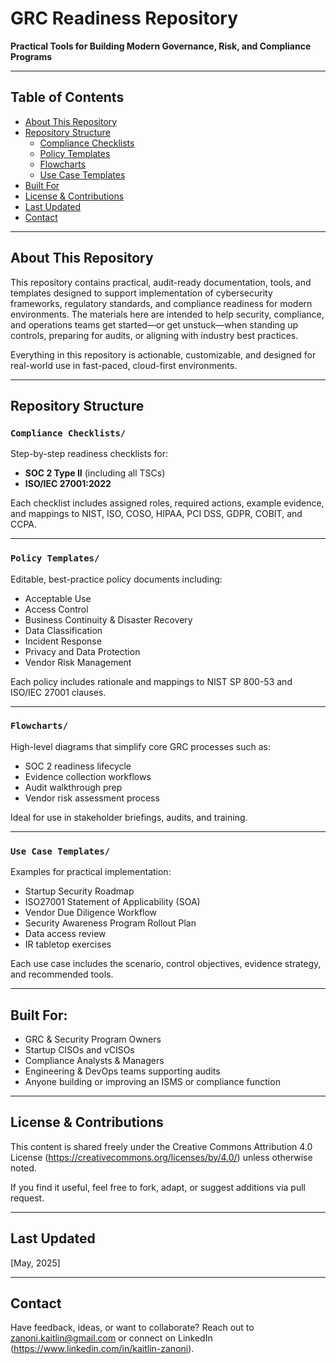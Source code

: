 # GRC Readiness Repository  
**Practical Tools for Building Modern Governance, Risk, and Compliance Programs**

---

## Table of Contents

- [About This Repository](#about-this-repository)
- [Repository Structure](#repository-structure)
  - [Compliance Checklists](#compliance-checklists)
  - [Policy Templates](#policy-templates)
  - [Flowcharts](#flowcharts)
  - [Use Case Templates](#use-case-templates)
- [Built For](#built-for)
- [License & Contributions](#license--contributions)
- [Last Updated](#last-updated)
- [Contact](#contact)

---

## About This Repository

This repository contains practical, audit-ready documentation, tools, and templates designed to support implementation of cybersecurity frameworks, regulatory standards, and compliance readiness for modern environments. The materials here are intended to help security, compliance, and operations teams get started—or get unstuck—when standing up controls, preparing for audits, or aligning with industry best practices.

Everything in this repository is actionable, customizable, and designed for real-world use in fast-paced, cloud-first environments.

---

## Repository Structure

### `Compliance Checklists/`  

Step-by-step readiness checklists for:
- **SOC 2 Type II** (including all TSCs)
- **ISO/IEC 27001:2022**  

Each checklist includes assigned roles, required actions, example evidence, and mappings to NIST, ISO, COSO, HIPAA, PCI DSS, GDPR, COBIT, and CCPA.

---

### `Policy Templates/`  

Editable, best-practice policy documents including:
- Acceptable Use  
- Access Control
- Business Continuity & Disaster Recovery
- Data Classification 
- Incident Response   
- Privacy and Data Protection
- Vendor Risk Management

Each policy includes rationale and mappings to NIST SP 800-53 and ISO/IEC 27001 clauses.

---

### `Flowcharts/`  

High-level diagrams that simplify core GRC processes such as:
- SOC 2 readiness lifecycle  
- Evidence collection workflows  
- Audit walkthrough prep  
- Vendor risk assessment process

Ideal for use in stakeholder briefings, audits, and training.

---

### `Use Case Templates/`  

Examples for practical implementation:
- Startup Security Roadmap
- ISO27001 Statement of Applicability (SOA)
- Vendor Due Diligence Workflow  
- Security Awareness Program Rollout Plan  
- Data access review  
- IR tabletop exercises

Each use case includes the scenario, control objectives, evidence strategy, and recommended tools.

---

## Built For:

- GRC & Security Program Owners  
- Startup CISOs and vCISOs  
- Compliance Analysts & Managers  
- Engineering & DevOps teams supporting audits  
- Anyone building or improving an ISMS or compliance function

---

## License & Contributions

This content is shared freely under the Creative Commons Attribution 4.0 License (https://creativecommons.org/licenses/by/4.0/) unless otherwise noted.

If you find it useful, feel free to fork, adapt, or suggest additions via pull request.

---

## Last Updated  
[May, 2025]

---

## Contact

Have feedback, ideas, or want to collaborate? Reach out to zanoni.kaitlin@gmail.com or connect on LinkedIn (https://www.linkedin.com/in/kaitlin-zanoni).

